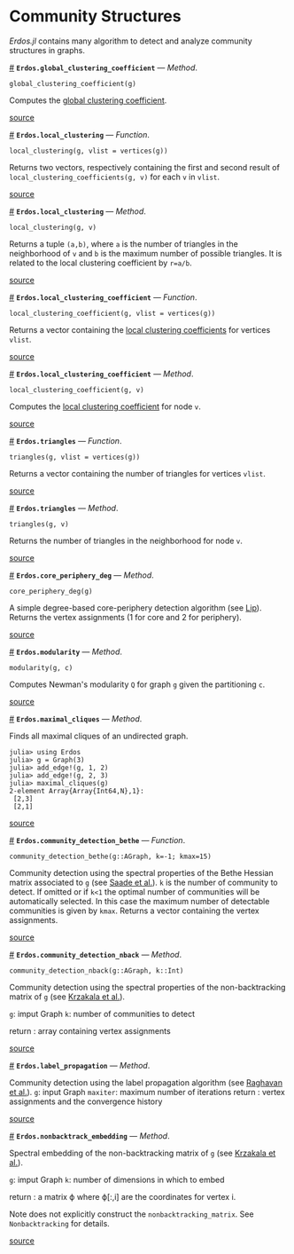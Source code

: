 
<a id='Community-Structures-1'></a>

# Community Structures


*Erdos.jl* contains many algorithm to detect and analyze community structures in graphs.

<a id='Erdos.global_clustering_coefficient-Tuple{Union{Erdos.ADiGraph,Erdos.AGraph}}' href='#Erdos.global_clustering_coefficient-Tuple{Union{Erdos.ADiGraph,Erdos.AGraph}}'>#</a>
**`Erdos.global_clustering_coefficient`** &mdash; *Method*.



```
global_clustering_coefficient(g)
```

Computes the [global clustering coefficient](https://en.wikipedia.org/wiki/Clustering_coefficient).


<a target='_blank' href='https://github.com/CarloLucibello/Erdos.jl/tree/66e6f1999dd8bd1a8b314ef10b82c9029c20289d/docs/../src/community/clustering.jl#L75-L79' class='documenter-source'>source</a><br>

<a id='Erdos.local_clustering' href='#Erdos.local_clustering'>#</a>
**`Erdos.local_clustering`** &mdash; *Function*.



```
local_clustering(g, vlist = vertices(g))
```

Returns two vectors, respectively containing  the first and second result of `local_clustering_coefficients(g, v)` for each `v` in `vlist`.


<a target='_blank' href='https://github.com/CarloLucibello/Erdos.jl/tree/66e6f1999dd8bd1a8b314ef10b82c9029c20289d/docs/../src/community/clustering.jl#L50-L55' class='documenter-source'>source</a><br>

<a id='Erdos.local_clustering-Tuple{Union{Erdos.ADiGraph,Erdos.AGraph},Integer}' href='#Erdos.local_clustering-Tuple{Union{Erdos.ADiGraph,Erdos.AGraph},Integer}'>#</a>
**`Erdos.local_clustering`** &mdash; *Method*.



```
local_clustering(g, v)
```

Returns a tuple `(a,b)`, where `a` is the number of triangles in the neighborhood of `v` and `b` is the maximum number of possible triangles. It is related to the local clustering coefficient  by `r=a/b`.


<a target='_blank' href='https://github.com/CarloLucibello/Erdos.jl/tree/66e6f1999dd8bd1a8b314ef10b82c9029c20289d/docs/../src/community/clustering.jl#L12-L18' class='documenter-source'>source</a><br>

<a id='Erdos.local_clustering_coefficient' href='#Erdos.local_clustering_coefficient'>#</a>
**`Erdos.local_clustering_coefficient`** &mdash; *Function*.



```
local_clustering_coefficient(g, vlist = vertices(g))
```

Returns a vector containing  the [local clustering coefficients](https://en.wikipedia.org/wiki/Clustering_coefficient) for vertices `vlist`.


<a target='_blank' href='https://github.com/CarloLucibello/Erdos.jl/tree/66e6f1999dd8bd1a8b314ef10b82c9029c20289d/docs/../src/community/clustering.jl#L43-L47' class='documenter-source'>source</a><br>

<a id='Erdos.local_clustering_coefficient-Tuple{Union{Erdos.ADiGraph,Erdos.AGraph},Integer}' href='#Erdos.local_clustering_coefficient-Tuple{Union{Erdos.ADiGraph,Erdos.AGraph},Integer}'>#</a>
**`Erdos.local_clustering_coefficient`** &mdash; *Method*.



```
local_clustering_coefficient(g, v)
```

Computes the [local clustering coefficient](https://en.wikipedia.org/wiki/Clustering_coefficient) for node `v`.


<a target='_blank' href='https://github.com/CarloLucibello/Erdos.jl/tree/66e6f1999dd8bd1a8b314ef10b82c9029c20289d/docs/../src/community/clustering.jl#L1-L5' class='documenter-source'>source</a><br>

<a id='Erdos.triangles' href='#Erdos.triangles'>#</a>
**`Erdos.triangles`** &mdash; *Function*.



```
triangles(g, vlist = vertices(g))
```

Returns a vector containing the number of triangles for vertices `vlist`.


<a target='_blank' href='https://github.com/CarloLucibello/Erdos.jl/tree/66e6f1999dd8bd1a8b314ef10b82c9029c20289d/docs/../src/community/clustering.jl#L67-L71' class='documenter-source'>source</a><br>

<a id='Erdos.triangles-Tuple{Union{Erdos.ADiGraph,Erdos.AGraph},Integer}' href='#Erdos.triangles-Tuple{Union{Erdos.ADiGraph,Erdos.AGraph},Integer}'>#</a>
**`Erdos.triangles`** &mdash; *Method*.



```
triangles(g, v)
```

Returns the number of triangles in the neighborhood for node `v`.


<a target='_blank' href='https://github.com/CarloLucibello/Erdos.jl/tree/66e6f1999dd8bd1a8b314ef10b82c9029c20289d/docs/../src/community/clustering.jl#L35-L39' class='documenter-source'>source</a><br>

<a id='Erdos.core_periphery_deg-Tuple{Erdos.AGraph}' href='#Erdos.core_periphery_deg-Tuple{Erdos.AGraph}'>#</a>
**`Erdos.core_periphery_deg`** &mdash; *Method*.



```
core_periphery_deg(g)
```

A simple degree-based core-periphery detection algorithm (see [Lip](http://arxiv.org/abs/1102.5511)). Returns the vertex assignments (1 for core and 2 for periphery).


<a target='_blank' href='https://github.com/CarloLucibello/Erdos.jl/tree/66e6f1999dd8bd1a8b314ef10b82c9029c20289d/docs/../src/community/core-periphery.jl#L1-L6' class='documenter-source'>source</a><br>

<a id='Erdos.modularity-Tuple{Erdos.AGraph,Any}' href='#Erdos.modularity-Tuple{Erdos.AGraph,Any}'>#</a>
**`Erdos.modularity`** &mdash; *Method*.



```
modularity(g, c)
```

Computes Newman's modularity `Q` for graph `g` given the partitioning `c`.


<a target='_blank' href='https://github.com/CarloLucibello/Erdos.jl/tree/66e6f1999dd8bd1a8b314ef10b82c9029c20289d/docs/../src/community/modularity.jl#L1-L6' class='documenter-source'>source</a><br>

<a id='Erdos.maximal_cliques-Tuple{Erdos.AGraph}' href='#Erdos.maximal_cliques-Tuple{Erdos.AGraph}'>#</a>
**`Erdos.maximal_cliques`** &mdash; *Method*.



Finds all maximal cliques of an undirected graph.

```
julia> using Erdos
julia> g = Graph(3)
julia> add_edge!(g, 1, 2)
julia> add_edge!(g, 2, 3)
julia> maximal_cliques(g)
2-element Array{Array{Int64,N},1}:
 [2,3]
 [2,1]
```


<a target='_blank' href='https://github.com/CarloLucibello/Erdos.jl/tree/66e6f1999dd8bd1a8b314ef10b82c9029c20289d/docs/../src/community/cliques.jl#L8-L21' class='documenter-source'>source</a><br>

<a id='Erdos.community_detection_bethe' href='#Erdos.community_detection_bethe'>#</a>
**`Erdos.community_detection_bethe`** &mdash; *Function*.



```
community_detection_bethe(g::AGraph, k=-1; kmax=15)
```

Community detection using the spectral properties of the Bethe Hessian matrix associated to `g` (see [Saade et al.](http://papers.nips.cc/paper/5520-spectral-clustering-of-graphs-with-the-bethe-hessian)). `k` is the number of community to detect. If omitted or if `k<1` the optimal number of communities will be automatically selected. In this case the maximum number of detectable communities is given by `kmax`. Returns a vector containing the vertex assignments.


<a target='_blank' href='https://github.com/CarloLucibello/Erdos.jl/tree/66e6f1999dd8bd1a8b314ef10b82c9029c20289d/docs/../src/community/detection.jl#L64-L73' class='documenter-source'>source</a><br>

<a id='Erdos.community_detection_nback-Tuple{Erdos.AGraph,Int64}' href='#Erdos.community_detection_nback-Tuple{Erdos.AGraph,Int64}'>#</a>
**`Erdos.community_detection_nback`** &mdash; *Method*.



```
community_detection_nback(g::AGraph, k::Int)
```

Community detection using the spectral properties of the non-backtracking matrix of `g` (see [Krzakala et al.](http://www.pnas.org/content/110/52/20935.short)).

`g`: imput Graph `k`: number of communities to detect

return : array containing vertex assignments


<a target='_blank' href='https://github.com/CarloLucibello/Erdos.jl/tree/66e6f1999dd8bd1a8b314ef10b82c9029c20289d/docs/../src/community/detection.jl#L1-L11' class='documenter-source'>source</a><br>

<a id='Erdos.label_propagation-Tuple{Union{Erdos.ADiGraph,Erdos.AGraph}}' href='#Erdos.label_propagation-Tuple{Union{Erdos.ADiGraph,Erdos.AGraph}}'>#</a>
**`Erdos.label_propagation`** &mdash; *Method*.



Community detection using the label propagation algorithm (see [Raghavan et al.](http://arxiv.org/abs/0709.2938)). `g`: input Graph `maxiter`: maximum number of iterations return : vertex assignments and the convergence history


<a target='_blank' href='https://github.com/CarloLucibello/Erdos.jl/tree/66e6f1999dd8bd1a8b314ef10b82c9029c20289d/docs/../src/community/detection.jl#L92-L97' class='documenter-source'>source</a><br>

<a id='Erdos.nonbacktrack_embedding-Tuple{Erdos.AGraph,Int64}' href='#Erdos.nonbacktrack_embedding-Tuple{Erdos.AGraph,Int64}'>#</a>
**`Erdos.nonbacktrack_embedding`** &mdash; *Method*.



Spectral embedding of the non-backtracking matrix of `g` (see [Krzakala et al.](http://www.pnas.org/content/110/52/20935.short)).

`g`: imput Graph `k`: number of dimensions in which to embed

return : a matrix ϕ where ϕ[:,i] are the coordinates for vertex i.

Note does not explicitly construct the `nonbacktracking_matrix`. See `Nonbacktracking` for details.


<a target='_blank' href='https://github.com/CarloLucibello/Erdos.jl/tree/66e6f1999dd8bd1a8b314ef10b82c9029c20289d/docs/../src/community/detection.jl#L35-L47' class='documenter-source'>source</a><br>

